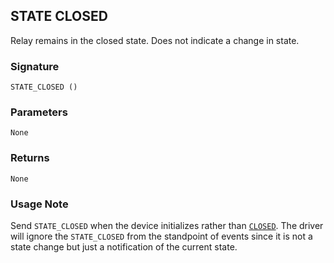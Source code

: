 ## STATE CLOSED

Relay remains in the closed state. Does not indicate a change in state.


### Signature

`STATE_CLOSED ()`


### Parameters

`None`


### Returns

`None`


### Usage Note

Send `STATE_CLOSED` when the device initializes rather than [`CLOSED`][1]. The driver will ignore the `STATE_CLOSED` from the standpoint of events since it is not a state change but just a notification of the current state.

[1]:	https://snap-one.github.io/docs-driverworks-proxyprotocol/#closed